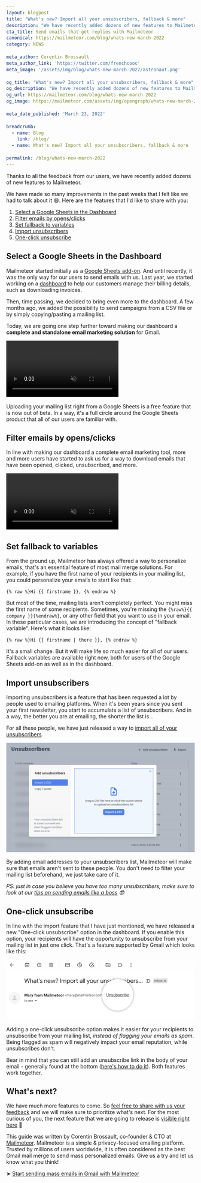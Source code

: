 ```yaml
---
layout: blogpost
title: "What's new? Import all your unsubscribers, fallback & more"
description: "We have recently added dozens of new features to Mailmeteor, both in our Google Sheets add-on and in the dashboard. While we generally don't make release notes like this, we have made so many improvements in the past weeks that I felt like we had to talk about it."
cta_title: Send emails that get replies with Mailmeteor
canonical: https://mailmeteor.com/blog/whats-new-march-2022
category: NEWS

meta_author: Corentin Brossault
meta_author_link: 'https://twitter.com/frenchcooc'
meta_image: '/assets/img/blog/whats-new-march-2022/astronaut.png'

og_title: "What's new? Import all your unsubscribers, fallback & more"
og_description: "We have recently added dozens of new features to Mailmeteor, both in our Google Sheets add-on and in the dashboard. While we generally don't make release notes like this, we have made so many improvements in the past weeks that I felt like we had to talk about it."
og_url: https://mailmeteor.com/blog/whats-new-march-2022
og_image: https://mailmeteor.com/assets/img/opengraph/whats-new-march-2022.jpg

meta_date_published: 'March 23, 2022'

breadcrumb:
  - name: Blog
    link: /blog/
  - name: What's new? Import all your unsubscribers, fallback & more

permalink: /blog/whats-new-march-2022
---
```


Thanks to all the feedback from our users, we have recently added dozens of new features to Mailmeteor.

We have made so many improvements in the past weeks that I felt like we had to talk about it 😄. Here are the features that I'd like to share with you:

1. [Select a Google Sheets in the Dashboard](#select-a-google-sheets-in-the-dashboard)
1. [Filter emails by opens/clicks](#filter-emails-by-opensclicks)
1. [Set fallback to variables](#set-fallback-to-variables)
1. [Import unsubscribers](#import-unsubscribers)
1. [One-click unsubscribe](#one-click-unsubscribe)

## Select a Google Sheets in the Dashboard

Mailmeteor started initially as a [Google Sheets add-on](https://workspace.google.com/marketplace/app/mailmeteor_for_gmail/1008170693301). And until recently, it was the only way for our users to send emails with us. Last year, we started working on a [dashboard](https://dashboard.mailmeteor.com) to help our customers manage their billing details, such as downloading invoices.

Then, time passing, we decided to bring even more to the dashboard. A few months ago, we added the possibility to send campaigns from a CSV file or by simply copying/pasting a mailing list.

Today, we are going one step further toward making our dashboard a **complete and standalone email marketing solution** for Gmail.

<video autoplay muted loop playsinline>
  <source src="/assets/video/blog/whats-new-march-2022/dashboard-select-google-sheets.mp4">
</video>

Uploading your mailing list right from a Google Sheets is a free feature that is now out of beta. In a way, it's a full circle around the Google Sheets product that all of our users are familiar with.

## Filter emails by opens/clicks

In line with making our dashboard a complete email marketing tool, more and more users have started to ask us for a way to download emails that have been opened, clicked, unsubscribed, and more.

<video autoplay muted loop playsinline>
  <source src="/assets/video/blog/whats-new-march-2022/dashboard-filter-emails.mp4">
</video>

## Set fallback to variables

From the ground up, Mailmeteor has always offered a way to personalize emails, that's an essential feature of most mail merge solutions. For example, if you have the first name of your recipients in your mailing list, you could personalize your emails to start like that:

```
{% raw %}Hi {{ firstname }}, {% endraw %}
```

But most of the time, mailing lists aren't completely perfect. You might miss the first name of some recipients. Sometimes, you're missing the `{%raw%}{{ company }}{%endraw%}`, or any other field that you want to use in your email. In these particular cases, we are introducing the concept of "fallback variable". Here's what it looks like:

```
{% raw %}Hi {{ firstname | there }}, {% endraw %}
```

It's a small change. But it will make life so much easier for all of our users. Fallback variables are available right now, both for users of the Google Sheets add-on as well as in the dashboard.

## Import unsubscribers

Importing unsubscribers is a feature that has been requested a lot by people used to emailing platforms. When it's been years since you sent your first newsletter, you start to accumulate a list of unsubscribers. And in a way, the better you are at emailing, the shorter the list is...

For all these people, we have just released a way to [import all of your unsubscribers](https://dashboard.mailmeteor.com/unsubscribers).

[![Import unsubscribers from Mailmeteor's dashboard](/assets/img/blog/whats-new-march-2022/dashboard-import-unsubscribers.png)](https://dashboard.mailmeteor.com/unsubscribers)

By adding email addresses to your unsubscribers list, Mailmeteor will make sure that emails aren't sent to these people. You don't need to filter your mailing list beforehand, we just take care of it.

_PS: just in case you believe you have too many unsubscribers, make sure to look at our [tips on sending emails like a boss](/blog/emailing-like-a-boss) 😎_

## One-click unsubscribe

In line with the import feature that I have just mentioned, we have released a new "One-click unsubscribe" option in the dashboard. If you enable this option, your recipients will have the opportunity to unsubscribe from your mailing list in just one click. That's a feature supported by Gmail which looks like this:

![One-click unsubscribe in Gmail](/assets/img/blog/whats-new-march-2022/one-click-unsubscribe-gmail.jpg)

Adding a one-click unsubscribe option makes it easier for your recipients to unsubscribe from your mailing list, _instead of flagging your emails as spam_. Being flagged as spam will negatively impact your email reputation, while unsubscribes don't.

Bear in mind that you can still add an unsubscribe link in the body of your email - generally found at the bottom ([here's how to do it](https://support.mailmeteor.com/introduction/advanced/unsubscribe-link)). Both features work together.

## What's next?

We have much more features to come. So [feel free to share with us your feedback](https://forms.gle/JcDxU5RTDUEdhwHD6) and we will make sure to prioritize what's next. For the most curious of you, the next feature that we are going to release is [visible right here](https://twitter.com/mailmeteor/status/1506563161150922755) 🙈

<div class="blogpost-endnote">
  <p>This guide was written by Corentin Brossault, co-founder & CTO at <a href="/">Mailmeteor</a>. Mailmeteor is a simple & privacy-focused emailing platform. Trusted by millions of users worldwide, it is often considered as the best Gmail mail merge to send mass personalized emails. Give us a try and let us know what you think!</p>

  <p>➤ <a href="/" class="font-weight-bold">Start sending mass emails in Gmail with Mailmeteor</a></p>
</div>
